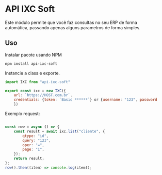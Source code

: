 # API IXC Soft

Este módulo permite que você faz consultas no seu ERP de forma automática, passando apenas alguns parametros de forma simples.

## Uso

Instalar pacote usando NPM

```bash
npm install api-ixc-soft
```

Instancie a class e exporte.

```javascript
import IXC from "api-ixc-soft"

export const ixc = new IXC({
    url: `https://HOST.com.br`,
    credentials: {token: `Basic ******`} or {username: "123", password: "41837b8eb82f1e60e148823a..."}
    })
```

Exemplo request:

```javascript

const row = async () => {
    const result = await ixc.list("cliente", {
        qtype: "id",
        query: "123",
        oper: "=",
        page: "1",
    });
    return result;
};
row().then((item) => console.log(item));
```